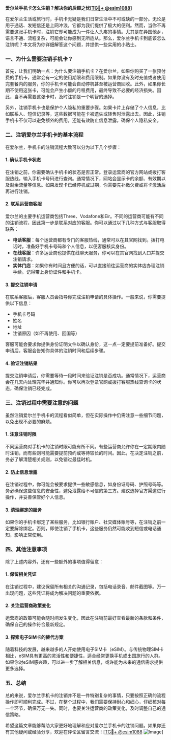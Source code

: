 **爱尔兰手机卡怎么注销？解决你的后顾之忧[[TG💪+ @esim1088](https://t.me/s/esim1088)]**

在爱尔兰生活或旅行时，手机卡无疑是我们日常生活中不可或缺的一部分。无论是用于通话、发短信还是上网冲浪，它都为我们提供了极大的便利。然而，当你不再需要这张手机卡时，注销它却可能成为一件让人头疼的事情。尤其是在异国他乡，语言不通、流程复杂，可能会让你感到无所适从。那么，爱尔兰手机卡到底该怎么注销呢？本文将为你详细解答这个问题，并提供一些实用的小贴士。

### 一、为什么需要注销手机卡？

首先，让我们明确一点：为什么要注销手机卡？在爱尔兰，如果你购买了一张预付费的手机卡，通常会有一定的使用期限和费用限制。如果你没有及时充值或者使用完套餐内的服务，你的手机卡可能会自动停机甚至被运营商回收。此外，如果你长期不使用这张卡，可能会产生小额的月租费用，最终导致不必要的经济损失。因此，当不再需要这张卡时，及时注销是一个明智的选择。

另外，注销手机卡也是保护个人隐私的重要步骤。如果卡片上存储了个人信息，比如联系人、短信记录等，这些数据可能在卡被遗失或转售时泄露出去。因此，注销手机卡不仅可以避免额外的费用，还能有效防止信息泄露，确保个人隐私安全。

### 二、注销爱尔兰手机卡的基本流程

在爱尔兰，手机卡的注销流程大致可以分为以下几个步骤：

#### 1. 确认手机卡状态

在注销之前，你需要确认手机卡的状态是否正常。登录运营商的官方网站或拨打客服热线，输入手机卡号码进行查询。通常情况下，网站会显示卡的余额、有效期以及剩余流量等信息。如果发现卡已经停机或过期，你需要先补缴欠费或将卡激活后再进行注销。

#### 2. 联系运营商客服

爱尔兰的主要手机运营商包括Three、Vodafone和Eir。不同的运营商可能有不同的注销流程，因此第一步是联系对应的客服。你可以通过以下几种方式与客服取得联系：

- **电话客服**：每个运营商都有专门的客服热线，通常可以在其官网找到。拨打电话时，准备好手机卡号码和个人信息，以便客服核实身份。
- **在线客服**：许多运营商也提供在线聊天服务，你可以在其官网找到入口并提交注销请求。
- **实体门店**：如果你有时间且方便的话，可以直接前往运营商的实体店办理注销手续。记得带上身份证件和手机卡。

#### 3. 提交注销申请

在联系客服后，客服人员会指导你完成注销申请的具体操作。一般来说，你需要提供以下信息：

- 手机卡号码
- 姓名
- 地址
- 注销原因（如不再使用、回国等）

客服可能会要求你提供身份证明文件以确认身份，这一点一定要提前准备好。提交申请后，客服会告知你具体的注销时间和后续步骤。

#### 4. 验证注销结果

提交注销申请后，你需要等待一段时间来验证注销是否成功。通常情况下，运营商会在几天内处理完毕并通知你。你可以再次登录官网或拨打客服热线查询卡的状态，确保注销已经完成。

### 三、注销过程中需要注意的问题

虽然注销爱尔兰手机卡的流程看似简单，但在实际操作中仍需注意一些细节问题，以免出现不必要的麻烦。

#### 1. 注意注销时限

不同运营商对手机卡的注销时限可能有所不同。有些运营商允许你在一定期限内随时注销，而有些则可能需要提前预约或等待较长的时间。因此，在决定注销之前，务必了解清楚相关规则，以免错过最佳时机。

#### 2. 防止信息泄露

在注销过程中，你可能会被要求提供一些敏感信息，如身份证号码、护照号码等。务必确保这些信息的安全性，避免泄露给不可信的第三方。建议选择官方渠道进行操作，并妥善保管好个人信息。

#### 3. 清理绑定的服务

如果你的手机卡绑定了某些服务，比如银行账户、社交媒体账号等，在注销之前一定要解除绑定。否则，即使注销了手机卡，这些服务仍然可能收到短信或电话通知，影响正常使用。

### 四、其他注意事项

除了上述内容外，还有一些额外的事项值得留意：

#### 1. 保留相关凭证

在注销过程中，建议保留所有相关的沟通记录，包括电话录音、邮件截图等。万一出现问题，这些凭证将成为解决问题的重要依据。

#### 2. 关注运营商政策变化

运营商的政策可能会随时间发生变化，因此在注销前最好查看最新的条款和条件，确保自己的操作符合最新规定。

#### 3. 探索电子SIM卡的替代方案

随着科技的发展，越来越多的人开始使用电子SIM卡（eSIM）。与传统物理SIM卡相比，eSIM具有更高的灵活性和便捷性，适合经常更换手机或出国旅行的人群。如果你对eSIM感兴趣，可以进一步了解相关信息，或许能为未来的通信需求提供更多选择。

### 五、总结

总的来说，爱尔兰手机卡的注销并不是一件特别复杂的事情，只要按照正确的流程操作即可顺利完成。不过，在整个过程中，我们需要保持耐心和细心，仔细核对每一个环节，确保万无一失。同时，也要关注运营商的政策变化，及时调整自己的通信策略。

希望这篇文章能够帮助大家更好地理解和应对爱尔兰手机卡的注销问题。如果你还有其他疑问或经验分享，欢迎在评论区留言交流！[[TG💪+ @esim1088](https://t.me/s/esim1088) ![Image](https://i.postimg.cc/4NQfJmqS/Snipaste-2025-05-13-00-14-12.png)]